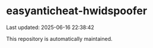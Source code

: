 # easyanticheat-hwidspoofer

Last updated: 2025-06-16 22:38:42

This repository is automatically maintained.
